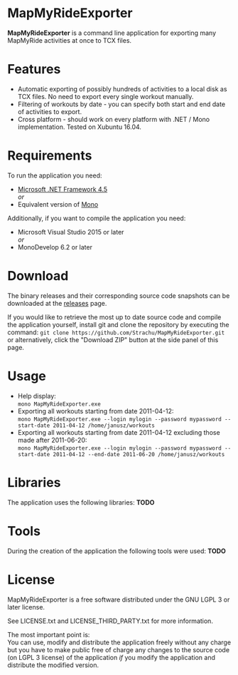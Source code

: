 # MapMyRideExporter
**MapMyRideExporter** is a command line application for exporting many MapMyRide activities at once to TCX files.

# Features
- Automatic exporting of possibly hundreds of activities to a local disk as TCX files. No need to export every single workout manually.
- Filtering of workouts by date - you can specify both start and end date of activities to export.
- Cross platform - should work on every platform with .NET / Mono implementation. Tested on Xubuntu 16.04.

# Requirements
To run the application you need:
- [Microsoft .NET Framework 4.5](https://www.microsoft.com/en-us/download/details.aspx?id=30653)  
 *or*
- Equivalent version of [Mono](http://www.mono-project.com/download/)  

Additionally, if you want to compile the application you need:
- Microsoft Visual Studio 2015 or later  
 *or*
- MonoDevelop 6.2 or later

# Download
The binary releases and their corresponding source code snapshots can be downloaded at the  [releases](https://github.com/Strachu/MapMyRideExporter/releases) page.

If you would like to retrieve the most up to date source code and compile the application yourself, install git
and clone the repository by executing the command:
`git clone https://github.com/Strachu/MapMyRideExporter.git` or alternatively, click the "Download ZIP" button at the side
panel of this page.

# Usage
* Help display:  
``mono MapMyRideExporter.exe``
* Exporting all workouts starting from date 2011-04-12:  
``mono MapMyRideExporter.exe --login mylogin --password mypassword --start-date 2011-04-12 /home/janusz/workouts``
* Exporting all workouts starting from date 2011-04-12 excluding those made after 2011-06-20:  
``mono MapMyRideExporter.exe --login mylogin --password mypassword --start-date 2011-04-12 --end-date 2011-06-20 /home/janusz/workouts``

# Libraries
The application uses the following libraries:
**TODO**

# Tools
During the creation of the application the following tools were used:
**TODO**

# License
MapMyRideExporter is a free software distributed under the GNU LGPL 3 or later license.

See LICENSE.txt and LICENSE_THIRD_PARTY.txt for more information.

The most important point is:  
You can use, modify and distribute the application freely without any charge but you have to make public free of charge any changes to the source code (on LGPL 3 license) of the application *if* you modify the application and distribute the modified version.
